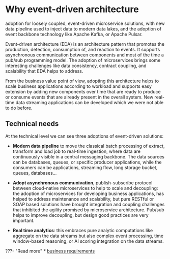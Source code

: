 # Why event-driven architecture

adoption for loosely coupled, event-driven microservice solutions, with new data pipeline used to inject data to modern data lakes, and the adoption of event backbone technology like Apache Kafka, or Apache Pulsar.

Event-driven architecture (EDA) is an architecture pattern that promotes the production, detection, consumption of, and reaction to events. It supports asynchronous communication between components and most of the time a pub/sub programming model. The adoption of microservices brings some interesting challenges like data consistency, contract coupling, and scalability that EDA helps to address.

From the business value point of view, adopting this architecture helps to scale business applications according to workload and supports easy extension by adding new components over time that are ready to produce or consume events that are already present in the overall system. New real-time data streaming applications can be developed which we were not able to do before.

## Technical needs

At the technical level we can see three adoptions of event-driven solutions:

* **Modern data pipeline** to move the classical batch processing of extract, transform and load job to real-time ingestion, where data are continuously visible in a central messaging backbone. The data sources can be databases, queues, or specific producer applications, while the consumers can be applications, streaming flow, long storage bucket, queues, databases…

* **Adopt asynchronous communivation**, publish-subscribe protocol between cloud-native microservices to help to scale and decoupling: the adoption of microservices for developing business applications, has helped to address maintenance and scalability, but pure RESTful or SOAP based solutions have brought integration and coupling challenges that inhibited the agility promised by microservice architecture. Pub/sub helps to improve decoupling, but design good practices are very important.

* **Real time analytics**: this embraces pure analytic computations like aggregate on the data streams but also complex event processing, time window-based reasoning, or AI scoring integration on the data streams.

???- "Read more"
    * [business requirements](https://ibm-cloud-architecture.github.io/refarch-eda/introduction/usecases/)